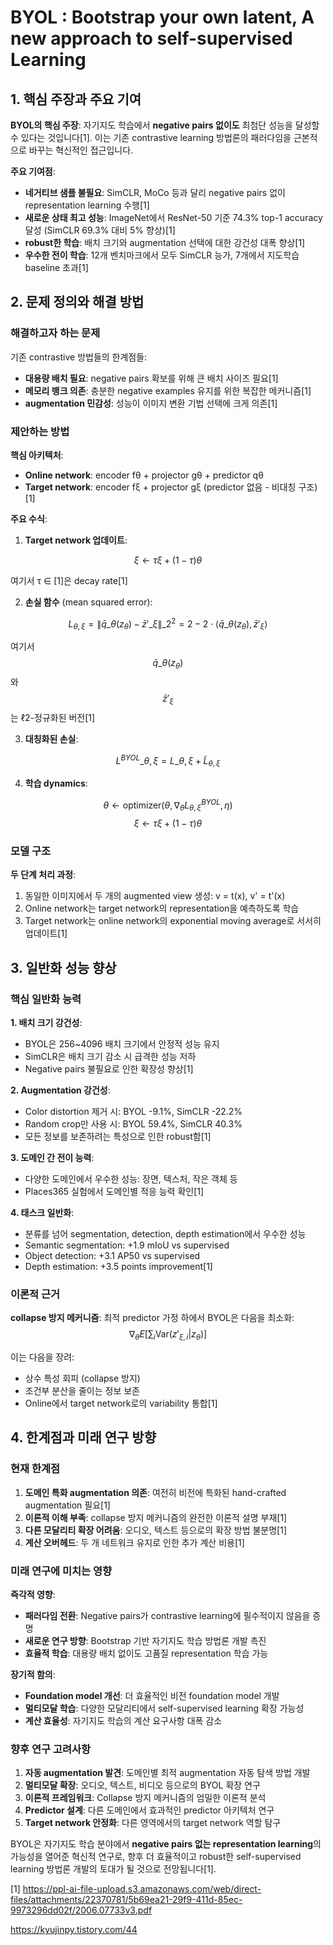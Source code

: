 # BYOL : Bootstrap your own latent, A new approach to self-supervised Learning

## 1. 핵심 주장과 주요 기여

**BYOL의 핵심 주장**: 자기지도 학습에서 **negative pairs 없이도** 최첨단 성능을 달성할 수 있다는 것입니다[1]. 이는 기존 contrastive learning 방법론의 패러다임을 근본적으로 바꾸는 혁신적인 접근입니다.

**주요 기여점**:
- **네거티브 샘플 불필요**: SimCLR, MoCo 등과 달리 negative pairs 없이 representation learning 수행[1]
- **새로운 상태 최고 성능**: ImageNet에서 ResNet-50 기준 74.3% top-1 accuracy 달성 (SimCLR 69.3% 대비 5% 향상)[1]
- **robust한 학습**: 배치 크기와 augmentation 선택에 대한 강건성 대폭 향상[1]
- **우수한 전이 학습**: 12개 벤치마크에서 모두 SimCLR 능가, 7개에서 지도학습 baseline 초과[1]

## 2. 문제 정의와 해결 방법

### 해결하고자 하는 문제
기존 contrastive 방법들의 한계점들:
- **대용량 배치 필요**: negative pairs 확보를 위해 큰 배치 사이즈 필요[1]
- **메모리 뱅크 의존**: 충분한 negative examples 유지를 위한 복잡한 메커니즘[1]
- **augmentation 민감성**: 성능이 이미지 변환 기법 선택에 크게 의존[1]

### 제안하는 방법

**핵심 아키텍처**: 
- **Online network**: encoder fθ + projector gθ + predictor qθ
- **Target network**: encoder fξ + projector gξ (predictor 없음 - 비대칭 구조)[1]

**주요 수식**:

1. **Target network 업데이트**:

$$ \xi \leftarrow \tau\xi + (1-\tau)\theta $$
   
   여기서 τ ∈ [1]은 decay rate[1]

2. **손실 함수** (mean squared error):

$$ L_{\theta,\xi} = \|\bar{q}\_\theta(z_\theta) - \bar{z}'\_\xi\|\_2^2 = 2 - 2 \cdot \langle \bar{q}\_\theta(z_\theta), \bar{z}'_\xi \rangle $$
   
   여기서 $$\bar{q}\_\theta(z_\theta)$$와 $$\bar{z}'_\xi$$는 ℓ2-정규화된 버전[1]

3. **대칭화된 손실**:

$$ L^{BYOL}\_{\theta,\xi} = L\_{\theta,\xi} + \tilde{L}_{\theta,\xi} $$

4. **학습 dynamics**:

$$ \theta \leftarrow \text{optimizer}(\theta, \nabla_\theta L^{BYOL}_{\theta,\xi}, \eta) $$
  $$ \xi \leftarrow \tau\xi + (1-\tau)\theta $$

### 모델 구조
**두 단계 처리 과정**:
1. 동일한 이미지에서 두 개의 augmented view 생성: v = t(x), v' = t'(x)
2. Online network는 target network의 representation을 예측하도록 학습
3. Target network는 online network의 exponential moving average로 서서히 업데이트[1]

## 3. 일반화 성능 향상

### 핵심 일반화 능력

**1. 배치 크기 강건성**:
- BYOL은 256~4096 배치 크기에서 안정적 성능 유지
- SimCLR은 배치 크기 감소 시 급격한 성능 저하
- Negative pairs 불필요로 인한 확장성 향상[1]

**2. Augmentation 강건성**:
- Color distortion 제거 시: BYOL -9.1%, SimCLR -22.2%
- Random crop만 사용 시: BYOL 59.4%, SimCLR 40.3%
- 모든 정보를 보존하려는 특성으로 인한 robust함[1]

**3. 도메인 간 전이 능력**:
- 다양한 도메인에서 우수한 성능: 장면, 텍스처, 작은 객체 등
- Places365 실험에서 도메인별 적응 능력 확인[1]

**4. 태스크 일반화**:
- 분류를 넘어 segmentation, detection, depth estimation에서 우수한 성능
- Semantic segmentation: +1.9 mIoU vs supervised
- Object detection: +3.1 AP50 vs supervised
- Depth estimation: +3.5 points improvement[1]

### 이론적 근거

**collapse 방지 메커니즘**: 
최적 predictor 가정 하에서 BYOL은 다음을 최소화:
$$ \nabla_\theta E\left[\sum_i \text{Var}(z'_{\xi,i}|z_\theta)\right] $$

이는 다음을 장려:
- 상수 특성 회피 (collapse 방지)
- 조건부 분산을 줄이는 정보 보존
- Online에서 target network로의 variability 통합[1]

## 4. 한계점과 미래 연구 방향

### 현재 한계점
1. **도메인 특화 augmentation 의존**: 여전히 비전에 특화된 hand-crafted augmentation 필요[1]
2. **이론적 이해 부족**: collapse 방지 메커니즘의 완전한 이론적 설명 부재[1]
3. **다른 모달리티 확장 어려움**: 오디오, 텍스트 등으로의 확장 방법 불분명[1]
4. **계산 오버헤드**: 두 개 네트워크 유지로 인한 추가 계산 비용[1]

### 미래 연구에 미치는 영향

**즉각적 영향**:
- **패러다임 전환**: Negative pairs가 contrastive learning에 필수적이지 않음을 증명
- **새로운 연구 방향**: Bootstrap 기반 자기지도 학습 방법론 개발 촉진
- **효율적 학습**: 대용량 배치 없이도 고품질 representation 학습 가능

**장기적 함의**:
- **Foundation model 개선**: 더 효율적인 비전 foundation model 개발
- **멀티모달 학습**: 다양한 모달리티에서 self-supervised learning 확장 가능성
- **계산 효율성**: 자기지도 학습의 계산 요구사항 대폭 감소

### 향후 연구 고려사항

1. **자동 augmentation 발견**: 도메인별 최적 augmentation 자동 탐색 방법 개발
2. **멀티모달 확장**: 오디오, 텍스트, 비디오 등으로의 BYOL 확장 연구
3. **이론적 프레임워크**: Collapse 방지 메커니즘의 엄밀한 이론적 분석
4. **Predictor 설계**: 다른 도메인에서 효과적인 predictor 아키텍처 연구
5. **Target network 안정화**: 다른 영역에서의 target network 역할 탐구

BYOL은 자기지도 학습 분야에서 **negative pairs 없는 representation learning**의 가능성을 열어준 혁신적 연구로, 향후 더 효율적이고 robust한 self-supervised learning 방법론 개발의 토대가 될 것으로 전망됩니다[1].

[1] https://ppl-ai-file-upload.s3.amazonaws.com/web/direct-files/attachments/22370781/5b69ea21-29f9-411d-85ec-9973296dd02f/2006.07733v3.pdf

https://kyujinpy.tistory.com/44
